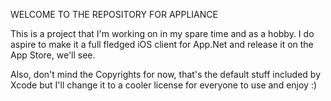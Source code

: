 WELCOME TO THE REPOSITORY FOR APPLIANCE

This is a project that I'm working on in my spare time and as a hobby. I do aspire to make it a full fledged iOS client for App.Net and release it on the App Store, we'll see.

Also, don't mind the Copyrights for now, that's the default stuff included by Xcode but I'll change it to a cooler license for everyone to use and enjoy :)